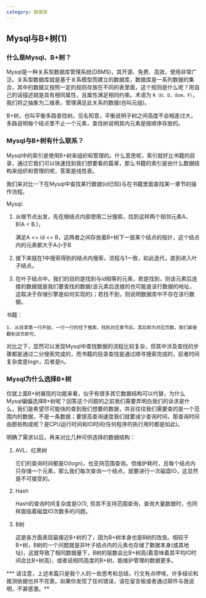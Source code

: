 ```yaml
---
category: 数据库
---
```


## Mysql与B+树(1)

### 什么是Mysql、B+树？

Mysql是一种关系型数据库管理系统(DBMS)，其开源、免费、高效，使用非常广泛。关系型数据库就是基于关系模型而建立的数据库，数据库是一系列数据的集合，其中的数据又按照一定的规则存放在不同的表里面，这个规则是什么呢？用自己的话描述就是具有相同属性，且属性满足相同约束。术语为 `R（U，D，dom，F）`，我们将之抽象为二维表，管理满足此关系的数据(也叫元组)。

B+树，也叫平衡多路查找树。见名知意，平衡说明子树之间高度不会相差过大，多路说明每个结点里不止一个元素，查找树说明其内元素是按顺序存放的。

### Mysql与B+树有什么联系？

Mysql中的索引是使用B+树来组织和管理的。什么意思呢，索引就好比书籍的目录，通过它我们可以快速找到我们想要看的篇章，那么书籍的索引是由什么数据结构来组织和管理的呢，答案是线性表。

我们来对比一下在Mysql中查找某行数据(id已知)与在书籍里面查找某一章节的操作流程。

Mysql:

1. 从根节点出发，先在根结点内部使用二分搜索，找到这样两个相邻元素A、B(A < B.)，

   满足A <= id <= B，这两者之间存放着B+树下一层某个结点的指针，这个结点内的元素都大于A小于B

2. 接下来就在1中搜索得到的结点内搜索，流程与1一致，如此迭代，直到进入叶子结点。
3. 在叶子结点中，我们的目的是找到与id相等的元素，若是找到，则该元素后连接的数据就是我们要查找的数据(该元素后连接的也可能是该行数据的地址，这取决于存储引擎是如何实现的)；若找不到，则说明数据库中不存在该行数据。

书籍：

	1. 从目录第一行开始，一行一行的往下搜索，找到对应章节后，其后即为对应页数，我们直接翻到该页即可。

对比之下，显然可以发现Mysql中查找数据的流程比较复杂，但其中涉及查找的步骤都是通过二分搜索完成的，而书籍的目录查找是通过顺寻搜索完成的，前者时间复杂度是logn，后者是n。

### Mysql为什么选择B+树

仅就上面B+树展现的功能来看，似乎有很多其它数据结构可以代替，为什么Mysql偏偏选择B+树呢？回答这个问题的之前我们需要弄明白我们的诉求是什么，我们是希望尽可能快的查到我们想要的数据，并且往往我们需要查的是一个范围内的数据，不是一条数据；要提高查询速度我们就要减少查询时间，那查询时间由那些构成呢？是CPU运行时间和IO时间(任何程序的执行用时都是如此)。

明确了需求以后，再来对比几种可供选择的数据结构：

1. AVL、红黑树

   它们的查询时间都是O(logn)，也支持范围查询。但维护耗时，且每个结点内只存储一个元素，那么我们每次查询一个结点，就要进行一次磁盘IO，这显然是不可接受的。

2. Hash

   Hash的查询时间复杂度是O(1), 但其不支持范围查询，查询大量数据时，也同样面临着磁盘IO次数多的问题。

3. B树

   这是各方面表现最接近B+树的了，因为B+树本身也是B树的改良。相较于B+树，B树的一个问题就是非叶子结点内的元素也存储了数据本身(或其地址)，这就导致了相同数据量下，B树的层数会比B+树高(着意味着其平均IO时间会比B+树高)，或者说相同高度的B+树，能维护管理的数据更多。

***  请注意，上述本篇只是我个人的一些思考和总结，行文有点啰嗦，许多结论和推测依据也并不完善。如果你发现了任何错误，请在留言板或者通过邮件与我说明，不甚感激。**